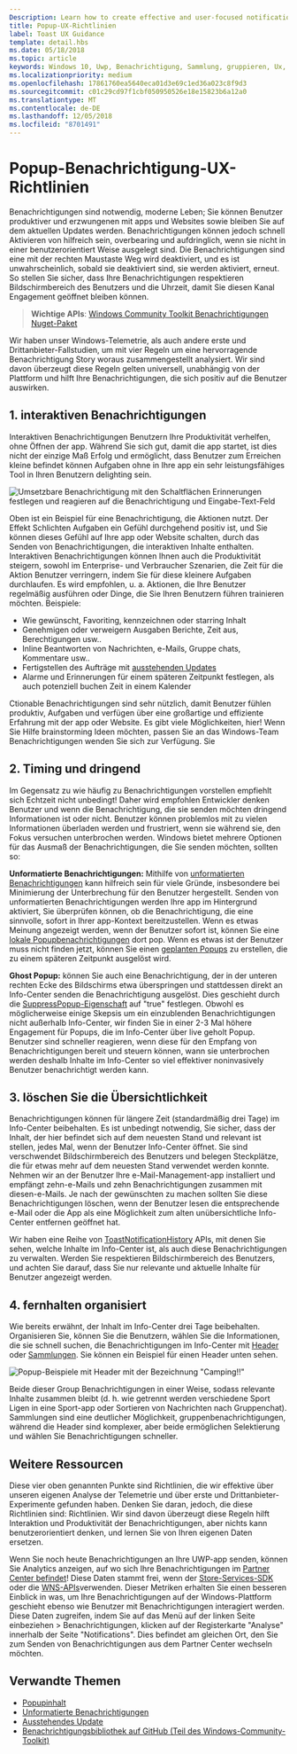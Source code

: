 ```yaml
---
Description: Learn how to create effective and user-focused notifications that make your users productive and happy.
title: Popup-UX-Richtlinien
label: Toast UX Guidance
template: detail.hbs
ms.date: 05/18/2018
ms.topic: article
keywords: Windows 10, Uwp, Benachrichtigung, Sammlung, gruppieren, Ux, Ux-Richtlinien, Richtlinien, Aktion, Popup, Info-Center, Noninterruptive, effektive Benachrichtigungen, nicht zudringliche Benachrichtigungen, umsetzbare, verwalten, zu organisieren
ms.localizationpriority: medium
ms.openlocfilehash: 17861760ea5640eca01d3e69c1ed36a023c8f9d3
ms.sourcegitcommit: c01c29cd97f1cbf050950526e18e15823b6a12a0
ms.translationtype: MT
ms.contentlocale: de-DE
ms.lasthandoff: 12/05/2018
ms.locfileid: "8701491"
---
```

# <a name="toast-notification-ux-guidance"></a>Popup-Benachrichtigung-UX-Richtlinien
Benachrichtigungen sind notwendig, moderne Leben; Sie können Benutzer produktiver und erzwungenen mit apps und Websites sowie bleiben Sie auf dem aktuellen Updates werden. Benachrichtigungen können jedoch schnell Aktivieren von hilfreich sein, overbearing und aufdringlich, wenn sie nicht in einer benutzerorientiert Weise ausgelegt sind. Die Benachrichtigungen sind eine mit der rechten Maustaste Weg wird deaktiviert, und es ist unwahrscheinlich, sobald sie deaktiviert sind, sie werden aktiviert, erneut.  So stellen Sie sicher, dass Ihre Benachrichtigungen respektieren Bildschirmbereich des Benutzers und die Uhrzeit, damit Sie diesen Kanal Engagement geöffnet bleiben können.

> **Wichtige APIs**: [Windows Community Toolkit Benachrichtigungen Nuget-Paket](https://www.nuget.org/packages/Microsoft.Toolkit.Uwp.Notifications/)

Wir haben unser Windows-Telemetrie, als auch andere erste und Drittanbieter-Fallstudien, um mit vier Regeln um eine hervorragende Benachrichtigung Story woraus zusammengestellt analysiert.  Wir sind davon überzeugt diese Regeln gelten universell, unabhängig von der Plattform und hilft Ihre Benachrichtigungen, die sich positiv auf die Benutzer auswirken.

## <a name="1-actionable-notifications"></a>1. interaktiven Benachrichtigungen
Interaktiven Benachrichtigungen Benutzern Ihre Produktivität verhelfen, ohne Öffnen der app.  Während Sie sich gut, damit die app startet, ist dies nicht der einzige Maß Erfolg und ermöglicht, dass Benutzer zum Erreichen kleine befindet können Aufgaben ohne in Ihre app ein sehr leistungsfähiges Tool in Ihren Benutzern delighting sein.

![Umsetzbare Benachrichtigung mit den Schaltflächen Erinnerungen festlegen und reagieren auf die Benachrichtigung und Eingabe-Text-Feld](images/actionable-notification-example01.png)

Oben ist ein Beispiel für eine Benachrichtigung, die Aktionen nutzt. Der Effekt Schlichten Aufgaben ein Gefühl durchgehend positiv ist, und Sie können dieses Gefühl auf Ihre app oder Website schalten, durch das Senden von Benachrichtigungen, die interaktiven Inhalte enthalten. Interaktiven Benachrichtigungen können Ihnen auch die Produktivität steigern, sowohl im Enterprise- und Verbraucher Szenarien, die Zeit für die Aktion Benutzer verringern, indem Sie für diese kleinere Aufgaben durchlaufen. Es wird empfohlen, u. a. Aktionen, die Ihre Benutzer regelmäßig ausführen oder Dinge, die Sie Ihren Benutzern führen trainieren möchten.  Beispiele:
* Wie gewünscht, Favoriting, kennzeichnen oder starring Inhalt
* Genehmigen oder verweigern Ausgaben Berichte, Zeit aus, Berechtigungen usw..
* Inline Beantworten von Nachrichten, e-Mails, Gruppe chats, Kommentare usw..
* Fertigstellen des Aufträge mit [ausstehenden Updates](toast-pending-update.md)
* Alarme und Erinnerungen für einem späteren Zeitpunkt festlegen, als auch potenziell buchen Zeit in einem Kalender

Ctionable Benachrichtigungen sind sehr nützlich, damit Benutzer fühlen produktiv, Aufgaben und verfügen über eine großartige und effiziente Erfahrung mit der app oder Website.  Es gibt viele Möglichkeiten, hier! Wenn Sie Hilfe brainstorming Ideen möchten, passen Sie an das Windows-Team Benachrichtigungen wenden Sie sich zur Verfügung.  Sie 

## <a name="2-timing-and-urgency"></a>2. Timing und dringend
Im Gegensatz zu wie häufig zu Benachrichtigungen vorstellen empfiehlt sich Echtzeit nicht unbedingt! Daher wird empfohlen Entwickler denken Benutzer und wenn die Benachrichtigung, die sie senden möchten dringend Informationen ist oder nicht. Benutzer können problemlos mit zu vielen Informationen überladen werden und frustriert, wenn sie während sie, den Fokus versuchen unterbrochen werden. Windows bietet mehrere Optionen für das Ausmaß der Benachrichtigungen, die Sie senden möchten, sollten so:

**Unformatierte Benachrichtigungen:** Mithilfe von [unformatierten Benachrichtigungen](raw-notification-overview.md) kann hilfreich sein für viele Gründe, insbesondere bei Minimierung der Unterbrechung für den Benutzer hergestellt.  Senden von unformatierten Benachrichtigungen werden Ihre app im Hintergrund aktiviert, Sie überprüfen können, ob die Benachrichtigung, die eine sinnvolle, sofort in Ihrer app-Kontext bereitzustellen. Wenn es etwas Meinung angezeigt werden, wenn der Benutzer sofort ist, können Sie eine [lokale Popupbenachrichtigungen](send-local-toast.md) dort pop.  Wenn es etwas ist der Benutzer muss nicht finden jetzt, können Sie einen [geplanten Popups](https://blogs.msdn.microsoft.com/tiles_and_toasts/2016/09/30/quickstart-sending-an-alarm-in-windows-10/) zu erstellen, die zu einem späteren Zeitpunkt ausgelöst wird.

**Ghost Popup:** können Sie auch eine Benachrichtigung, der in der unteren rechten Ecke des Bildschirms etwa überspringen und stattdessen direkt an Info-Center senden die Benachrichtigung ausgelöst. Dies geschieht durch die [SuppressPopup-Eigenschaft](https://docs.microsoft.com/en-us/uwp/api/windows.ui.notifications.toastnotification.suppresspopup) auf "true" festlegen. Obwohl es möglicherweise einige Skepsis um ein einzublenden Benachrichtigungen nicht außerhalb Info-Center, wir finden Sie in einer 2-3 Mal höhere Engagement für Popups, die im Info-Center über live geholt Popup.  Benutzer sind schneller reagieren, wenn diese für den Empfang von Benachrichtigungen bereit und steuern können, wann sie unterbrochen werden deshalb Inhalte im Info-Center so viel effektiver noninvasively Benutzer benachrichtigt werden kann.

## <a name="3-clear-out-the-clutter"></a>3. löschen Sie die Übersichtlichkeit
Benachrichtigungen können für längere Zeit (standardmäßig drei Tage) im Info-Center beibehalten.  Es ist unbedingt notwendig, Sie sicher, dass der Inhalt, der hier befindet sich auf dem neuesten Stand und relevant ist stellen, jedes Mal, wenn der Benutzer Info-Center öffnet. Sie sind verschwendet Bildschirmbereich des Benutzers und belegen Steckplätze, die für etwas mehr auf dem neuesten Stand verwendet werden konnte.  Nehmen wir an der Benutzer Ihre e-Mail-Management-app installiert und empfängt zehn-e-Mails und zehn Benachrichtigungen zusammen mit diesen-e-Mails.  Je nach der gewünschten zu machen sollten Sie diese Benachrichtigungen löschen, wenn der Benutzer lesen die entsprechende e-Mail oder die App als eine Möglichkeit zum alten unübersichtliche Info-Center entfernen geöffnet hat.

Wir haben eine Reihe von [ToastNotificationHistory](https://docs.microsoft.com/en-us/uwp/api/windows.ui.notifications.toastnotificationhistory) APIs, mit denen Sie sehen, welche Inhalte im Info-Center ist, als auch diese Benachrichtigungen zu verwalten. Werden Sie respektieren Bildschirmbereich des Benutzers, und achten Sie darauf, dass Sie nur relevante und aktuelle Inhalte für Benutzer angezeigt werden.

## <a name="4-keeping-organized"></a>4. fernhalten organisiert
Wie bereits erwähnt, der Inhalt im Info-Center drei Tage beibehalten.  Organisieren Sie, können Sie die Benutzern, wählen Sie die Informationen, die sie schnell suchen, die Benachrichtigungen im Info-Center mit [Header](https://docs.microsoft.com/en-us/windows/uwp/design/shell/tiles-and-notifications/toast-headers) oder [Sammlungen](https://docs.microsoft.com/en-us/uwp/api/windows.ui.notifications.toastcollection). Sie können ein Beispiel für einen Header unten sehen.

![Popup-Beispiele mit Header mit der Bezeichnung "Camping!!"](images/toast-headers-action-center.png)

Beide dieser Group Benachrichtigungen in einer Weise, sodass relevante Inhalte zusammen bleibt (d. h. wie getrennt werden verschiedene Sport Ligen in eine Sport-app oder Sortieren von Nachrichten nach Gruppenchat). Sammlungen sind eine deutlicher Möglichkeit, gruppenbenachrichtigungen, während die Header sind komplexer, aber beide ermöglichen Selektierung und wählen Sie Benachrichtigungen schneller. 

## <a name="other-resources"></a>Weitere Ressourcen
Diese vier oben genannten Punkte sind Richtlinien, die wir effektive über unseren eigenen Analyse der Telemetrie und über erste und Drittanbieter-Experimente gefunden haben. Denken Sie daran, jedoch, die diese Richtlinien sind: Richtlinien.  Wir sind davon überzeugt diese Regeln hilft Interaktion und Produktivität der Benachrichtigungen, aber nichts kann benutzerorientiert denken, und lernen Sie von Ihren eigenen Daten ersetzen.  

Wenn Sie noch heute Benachrichtigungen an Ihre UWP-app senden, können Sie Analytics anzeigen, auf wo sich Ihre Benachrichtigungen im [Partner Center befindet](https://partner.microsoft.com/dashboard)! Diese Daten stammt frei, wenn der [Store-Services-SDK](https://marketplace.visualstudio.com/items?itemName=AdMediator.MicrosoftStoreServicesSDK) oder die [WNS-APIs](https://docs.microsoft.com/en-us/windows/uwp/design/shell/tiles-and-notifications/windows-push-notification-services--wns--overview)verwenden. Dieser Metriken erhalten Sie einen besseren Einblick in was, um Ihre Benachrichtigungen auf der Windows-Plattform geschieht ebenso wie Benutzer mit Benachrichtigungen interagiert werden. Diese Daten zugreifen, indem Sie auf das Menü auf der linken Seite einbeziehen > Benachrichtigungen, klicken auf der Registerkarte "Analyse" innerhalb der Seite "Notifications".  Dies befindet am gleichen Ort, den Sie zum Senden von Benachrichtigungen aus dem Partner Center wechseln möchten.

## <a name="related-topics"></a>Verwandte Themen

* [Popupinhalt](adaptive-interactive-toasts.md)
* [Unformatierte Benachrichtigungen](raw-notification-overview.md)
* [Ausstehendes Update](toast-pending-update.md)
* [Benachrichtigungsbibliothek auf GitHub (Teil des Windows-Community-Toolkit)](https://github.com/Microsoft/UWPCommunityToolkit/tree/master/Microsoft.Toolkit.Uwp.Notifications)
